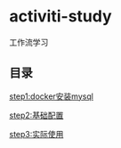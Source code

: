 # activiti-study

工作流学习

## 目录

[step1:docker安装mysql](./doc/step1.md)

[step2:基础配置](./doc/step2.md)

[step3:实际使用](./doc/step3.md)

